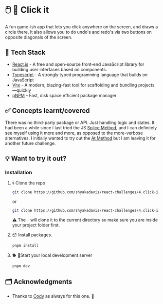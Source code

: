 # 🖱️ 🔵 Click it

A fun game-ish app that lets you click anywhere on the screen, and draws a circle there.
It also allows you to do undo's and redo's via two buttons on opposite diagonals of the screen.

## 🍔 Tech Stack

- [React.js](https://reactjs.org/) - A free and open-source front-end JavaScript library for building user interfaces based on components.
- [Typescript](https://www.typescriptlang.org/) - A strongly typed programming language that builds on JavaScript
- [Vite](https://vitejs.dev/) - A modern, blazing-fast tool for scaffolding and bundling projects—quickly
- [pNPM](https://pnpm.io/) - Fast, disk space efficient package manager

## ✅ Concepts learnt/covered

There was no third-party package or API. Just handling logic and states.
It had been a while since I last tried the JS [Splice Method](https://developer.mozilla.org/en-US/docs/Web/JavaScript/Reference/Global_Objects/Array/splice), and I can definitely see myself using it more and more, as opposed to the more-verbose alternatives.
I initially wanted to try out the [At Method](https://developer.mozilla.org/en-US/docs/Web/JavaScript/Reference/Global_Objects/Array/at) but I am leaving it for another future challenge.

## 💡 Want to try it out?

### Installation

1. 🌀 Clone the repo

   ```sh
   git clone https://github.com/shyakadavis/react-challenges/4.click-it yourDirName
   ```

   or

   ```sh
   git clone https://github.com/shyakadavis/react-challenges/4.click-it .
   ```

   ⚠️ The `.` will clone it to the current directory so make sure you are inside your project folder first.

2. 📦 Install packages.

   ```sh
   pnpm install
   ```

3. 🐕 🏃Start your local development server

   ```sh
   pnpm dev
   ```

## 🗂️ Acknowledgments

- Thanks to [Cody](https://www.youtube.com/@WebDevCody) as always for this one. 💯
